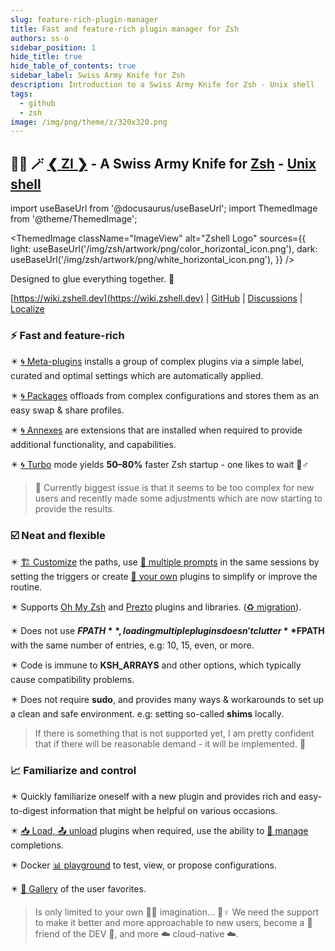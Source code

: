 ```yaml
---
slug: feature-rich-plugin-manager
title: Fast and feature-rich plugin manager for Zsh
authors: ss-o
sidebar_position: 1
hide_title: true
hide_table_of_contents: true
sidebar_label: Swiss Army Knife for Zsh
description: Introduction to a Swiss Army Knife for Zsh - Unix shell
tags:
  - github
  - zsh
image: /img/png/theme/z/320x320.png
---
```


## 🧙‍♂️ 🪄 [❮ ZI ❯](https://github.com/z-shell/zi) - A Swiss Army Knife for [Zsh](https://zsh.sourceforge.io/) - [Unix shell](https://en.wikipedia.org/wiki/Unix_shell)

import useBaseUrl from '@docusaurus/useBaseUrl';
import ThemedImage from '@theme/ThemedImage';

<ThemedImage className="ImageView" alt="Zshell Logo"
  sources={{
    light: useBaseUrl('/img/zsh/artwork/png/color_horizontal_icon.png'),
    dark: useBaseUrl('/img/zsh/artwork/png/white_horizontal_icon.png'),
  }}
/>

Designed to glue everything together. 🔗

[https://wiki.zshell.dev](https://wiki.zshell.dev) | [GitHub](https://github.com/z-shell/) | [Discussions](https://github.com/orgs/z-shell/discussions/) | [Localize](https://digitalclouds.crowdin.com/z-shell)

### ⚡️ Fast and feature-rich

✴️ [🌀 Meta-plugins](/search?q=meta+plugins) installs a group of complex plugins via a simple label, curated and optimal settings which are automatically applied.

✴️ [🌀 Packages](/ecosystem/packages/synopsis) offloads from complex configurations and stores them as an easy swap & share profiles.

✴️ [🌀 Annexes](/ecosystem/annexes/overview) are extensions that are installed when required to provide additional functionality, and capabilities.

✴️ [🌀 Turbo](/docs/getting_started/overview#turbo-mode-zsh--53) mode yields **50–80%** faster Zsh startup - one likes to wait 🙇‍‍♂️

<!--\s*(truncate)\s*-->

> 🥵 Currently biggest issue is that it seems to be too complex for new users and recently made some adjustments which are now starting to provide the results.

### ☑️ Neat and flexible

✴️ [🏗️ Customize](/docs/guides/customization#customizing-paths) the paths, use [🥷 multiple prompts](/docs/guides/customization#multiple-prompts) in the same sessions by setting the triggers or create [🚩 your own](/docs/guides/customization#non-github-local-plugins) plugins to simplify or improve the routine.

✴️ Supports [Oh My Zsh](/docs/getting_started/overview#oh-my-zsh-prezto) and [Prezto](/docs/getting_started/overview#oh-my-zsh-prezto) plugins and libraries. ([♻️ migration](/docs/getting_started/migration)).

✴️ Does not use **$FPATH**, loading multiple plugins doesn't clutter **$FPATH** with the same number of entries, e.g: 10, 15, even, or more.

✴️ Code is immune to **KSH_ARRAYS** and other options, which typically cause compatibility problems.

✴️ Does not require **sudo**, and provides many ways & workarounds to set up a clean and safe environment. e.g: setting so-called **shims** locally.

> If there is something that is not supported yet, I am pretty confident that if there will be reasonable demand - it will be implemented. 🔨

### 📈 Familiarize and control

✴️ Quickly familiarize oneself with a new plugin and provides rich and easy-to-digest information that might be helpful on various occasions.

✴️ [📥 Load, 📤 unload](/docs/guides/commands#loading-and-unloading) plugins when required, use the ability to [🧙‍ manage](/docs/guides/commands#completions-management) completions.

✴️ Docker [📊 playground](https://github.com/z-shell/playground) to test, view, or propose configurations.

✴️ [💫 Gallery](/community/gallery/collection) of the user favorites.

> Is only limited to your own 🤦‍♂️ imagination… 🧙‍‍♀️ We need the support to make it better and more approachable to new users, become a 💞 friend of the DEV 💞, and more ☁️ cloud-native ☁️.
